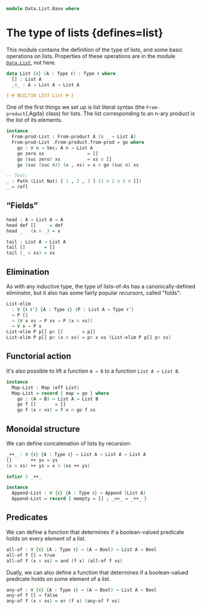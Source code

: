 <!--
```agda
open import 1Lab.Type.Sigma
open import 1Lab.Path
open import 1Lab.Type

open import Data.Product.NAry
open import Data.Maybe.Base
open import Data.Dec.Base
open import Data.Fin.Base
open import Data.Bool

open import Meta.Traversable
open import Meta.Foldable
open import Meta.Append
open import Meta.Idiom
open import Meta.Bind
open import Meta.Alt
```
-->

```agda
module Data.List.Base where
```

# The type of lists {defines=list}

This module contains the definition of the type of lists, and some basic
operations on lists. Properties of these operations are in the module
[`Data.List`], not here.

[`Data.List`]: Data.List.html

<!--
```agda
private variable
  ℓ : Level
  A B : Type ℓ

infixr 20 _∷_
```
-->

```agda
data List {ℓ} (A : Type ℓ) : Type ℓ where
  [] : List A
  _∷_ : A → List A → List A

{-# BUILTIN LIST List #-}
```

One of the first things we set up is list literal syntax (the
`From-product`{.Agda} class) for lists. The list corresponding to an
n-ary product is the list of its elements.

```agda
instance
  From-prod-List : From-product A (λ _ → List A)
  From-prod-List .From-product.from-prod = go where
    go : ∀ n → Vecₓ A n → List A
    go zero xs                = []
    go (suc zero) xs          = xs ∷ []
    go (suc (suc n)) (x , xs) = x ∷ go (suc n) xs

-- Test:
_ : Path (List Nat) [ 1 , 2 , 3 ] (1 ∷ 2 ∷ 3 ∷ [])
_ = refl
```

## “Fields”

```agda
head : A → List A → A
head def []     = def
head _   (x ∷ _) = x

tail : List A → List A
tail []       = []
tail (_ ∷ xs) = xs
```

## Elimination

As with any inductive type, the type of lists-of-As has a
canonically-defined eliminator, but it also has some fairly popular
_recursors_, called "folds":

```agda
List-elim
  : ∀ {ℓ ℓ'} {A : Type ℓ} (P : List A → Type ℓ')
  → P []
  → (∀ x xs → P xs → P (x ∷ xs))
  → ∀ x → P x
List-elim P p[] p∷ []       = p[]
List-elim P p[] p∷ (x ∷ xs) = p∷ x xs (List-elim P p[] p∷ xs)
```

<!--
```agda
instance
  Foldable-List : Foldable (eff List)
  Foldable-List .foldr f x = List-elim _ x (λ x _ → f x)

  Traversable-List : Traversable (eff List)
  Traversable-List = record { traverse = go } where
    go
      : ∀ {M : Effect} ⦃ _ : Idiom M ⦄ (let module M = Effect M) {ℓ ℓ'}
          {a : Type ℓ} {b : Type ℓ'}
      → (a → M.₀ b) → List a → M.₀ (List b)
    go f []       = pure []
    go f (x ∷ xs) = ⦇ f x ∷ go f xs ⦈

foldl : (B → A → B) → B → List A → B
foldl f x []       = x
foldl f x (a ∷ as) = foldl f (f x a) as
```
-->

## Functorial action

It's also possible to lift a function `A → B` to a function `List A →
List B`.

```agda
instance
  Map-List : Map (eff List)
  Map-List = record { map = go } where
    go : (A → B) → List A → List B
    go f []       = []
    go f (x ∷ xs) = f x ∷ go f xs
```

## Monoidal structure

We can define concatenation of lists by recursion:

```agda
_++_ : ∀ {ℓ} {A : Type ℓ} → List A → List A → List A
[]       ++ ys = ys
(x ∷ xs) ++ ys = x ∷ (xs ++ ys)

infixr 5 _++_

instance
  Append-List : ∀ {ℓ} {A : Type ℓ} → Append (List A)
  Append-List = record { mempty = [] ; _<>_ = _++_ }
```

<!--
```agda
map-up : (Nat → A → B) → Nat → List A → List B
map-up f _ []       = []
map-up f n (x ∷ xs) = f n x ∷ map-up f (suc n) xs

length : List A → Nat
length []       = zero
length (x ∷ xs) = suc (length xs)

concat : List (List A) → List A
concat [] = []
concat (x ∷ xs) = x ++ concat xs

count : Nat → List Nat
count zero = []
count (suc n) = 0 ∷ map suc (count n)

reverse : List A → List A
reverse = go [] where
  go : List A → List A → List A
  go acc [] = acc
  go acc (x ∷ xs) = go (x ∷ acc) xs

_∷r_ : List A → A → List A
xs ∷r x = xs ++ (x ∷ [])

infixl 20 _∷r_

all=? : (A → A → Bool) → List A → List A → Bool
all=? eq=? [] [] = true
all=? eq=? [] (x ∷ ys) = false
all=? eq=? (x ∷ xs) [] = false
all=? eq=? (x ∷ xs) (y ∷ ys) = and (eq=? x y) (all=? eq=? xs ys)

enumerate : ∀ {ℓ} {A : Type ℓ} → List A → List (Nat × A)
enumerate = go 0 where
  go : Nat → List _ → List (Nat × _)
  go x [] = []
  go x (a ∷ b) = (x , a) ∷ go (suc x) b

take : ∀ {ℓ} {A : Type ℓ} → Nat → List A → List A
take 0       xs       = []
take (suc n) []       = []
take (suc n) (x ∷ xs) = x ∷ take n xs

drop : ∀ {ℓ} {A : Type ℓ} → Nat → List A → List A
drop zero    xs       = xs
drop (suc n) []       = []
drop (suc n) (x ∷ xs) = drop n xs

split-at : ∀ {ℓ} {A : Type ℓ} → Nat → List A → List A × List A
split-at 0       xs       = [] , xs
split-at (suc n) []       = [] , []
split-at (suc n) (x ∷ xs) = ×-map₁ (x ∷_) (split-at n xs)

span : ∀ {ℓ} {A : Type ℓ} (p : A → Bool) → List A → List A × List A
span p [] = [] , []
span p (x ∷ xs) with p x
... | true  = ×-map₁ (x ∷_) (span p xs)
... | false = [] , x ∷ xs

filter : ∀ {ℓ} {A : Type ℓ} (p : A → Bool) → List A → List A
filter p [] = []
filter p (x ∷ xs) with p x
... | true  = x ∷ filter p xs
... | false = filter p xs

intercalate : ∀ {ℓ} {A : Type ℓ} (x : A) (xs : List A) → List A
intercalate x []           = []
intercalate x (y ∷ [])     = y ∷ []
intercalate x (y ∷ z ∷ xs) = y ∷ x ∷ intercalate x (z ∷ xs)

zip : ∀ {ℓ ℓ'} {A : Type ℓ} {B : Type ℓ'} → List A → List B → List (A × B)
zip [] _ = []
zip _ [] = []
zip (a ∷ as) (b ∷ bs) = (a , b) ∷ zip as bs

unzip : ∀ {ℓ ℓ'} {A : Type ℓ} {B : Type ℓ'} → List (A × B) → List A × List B
unzip [] = [] , []
unzip ((a , b) ∷ xs) = ×-map (a ∷_) (b ∷_) (unzip xs)

instance
  Idiom-List : Idiom (eff List)
  Idiom-List .pure a = a ∷ []
  Idiom-List ._<*>_ f a = concat ((_<$> a) <$> f)

  Bind-List : Bind (eff List)
  Bind-List ._>>=_ a f = concat (f <$> a)

  Alt-List : Alt (eff List)
  Alt-List .Alt.fail  = []
  Alt-List .Alt._<|>_ = _<>_
```
-->

## Predicates

We can define a function that determines if a boolean-valued
predicate holds on every element of a list.

```agda
all-of : ∀ {ℓ} {A : Type ℓ} → (A → Bool) → List A → Bool
all-of f [] = true
all-of f (x ∷ xs) = and (f x) (all-of f xs)
```

Dually, we can also define a function that determines if a boolean-valued
predicate holds on some element of a list.

```agda
any-of : ∀ {ℓ} {A : Type ℓ} → (A → Bool) → List A → Bool
any-of f [] = false
any-of f (x ∷ xs) = or (f x) (any-of f xs)
```

<!--
```agda
∷-head-inj : ∀ {x y : A} {xs ys} → (x ∷ xs) ≡ (y ∷ ys) → x ≡ y
∷-head-inj {x = x} p = ap (head x) p

∷-tail-inj : ∀ {x y : A} {xs ys} → (x ∷ xs) ≡ (y ∷ ys) → xs ≡ ys
∷-tail-inj p = ap tail p

∷≠[] : ∀ {x : A} {xs} → ¬ (x ∷ xs) ≡ []
∷≠[] {A = A} p = subst distinguish p tt where
  distinguish : List A → Type
  distinguish []     = ⊥
  distinguish (_ ∷ _) = ⊤

instance
  Discrete-List : ∀ ⦃ d : Discrete A ⦄ → Discrete (List A)
  Discrete-List {x = []}     {y = []}     = yes refl
  Discrete-List {x = []}     {y = x ∷ y}  = no λ p → ∷≠[] (sym p)
  Discrete-List {x = x ∷ xs} {y = []}     = no ∷≠[]
  Discrete-List {x = x ∷ xs} {y = y ∷ ys} = case x ≡? y of λ where
    (yes x=y) → case Discrete-List {x = xs} {ys} of λ where
      (yes xs=ys) → yes (ap₂ _∷_ x=y xs=ys)
      (no  xs≠ys) → no λ p → xs≠ys (∷-tail-inj p)
    (no x≠y)      → no λ p → x≠y (∷-head-inj p)

traverse-up
  : ∀ {M : Effect} ⦃ _ : Idiom M ⦄ (let module M = Effect M) {ℓ ℓ'}
    {a : Type ℓ} {b : Type ℓ'}
  → (Nat → a → M.₀ b) → Nat → List a → M.₀ (List b)
traverse-up f n xs = sequence (map-up f n xs)

lookup : ⦃ _ : Discrete A ⦄ → A → List (A × B) → Maybe B
lookup x [] = nothing
lookup x ((k , v) ∷ xs) with x ≡? k
... | yes _ = just v
... | no  _ = lookup x xs

_!_ : (l : List A) → Fin (length l) → A
(x ∷ xs) ! fzero  = x
(x ∷ xs) ! fsuc n = xs ! n

tabulate : ∀ {n} (f : Fin n → A) → List A
tabulate {n = zero}  f = []
tabulate {n = suc n} f = f fzero ∷ tabulate (f ∘ fsuc)
```
-->
